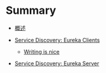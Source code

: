 # Summary

* [概述](overview.md)
* [Service Discovery: Eureka Clients](service-discovery-eureka-client.md)
    * [Writing is nice](part1/writing.md)

* [Service Discovery: Eureka Server](service-discovery-eureka-server.md)
